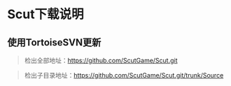 ﻿Scut下载说明
=================

使用TortoiseSVN更新
----------------
> 检出全部地址：https://github.com/ScutGame/Scut.git

> 检出子目录地址：https://github.com/ScutGame/Scut.git/trunk/Source
